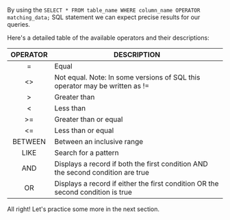By using the `SELECT * FROM table_name WHERE column_name OPERATOR matching_data;` SQL statement we can expect precise results for our queries.

Here's a detailed table of the available operators and their descriptions:

| OPERATOR | DESCRIPTION                                                                 |
|:--------:|-----------------------------------------------------------------------------|
| =        | Equal                                                                       |
| <>       | Not equal. Note: In some versions of SQL this operator may be written as != |
| >        | Greater than                                                                |
| <        | Less than                                                                   |
| >=       | Greater than or equal                                                       |
| <=       | Less than or equal                                                          |
| BETWEEN  | Between an inclusive range                                                  |
| LIKE     | Search for a pattern                                                        |
| AND      | Displays a record if both the first condition AND the second condition are true |
| OR       | Displays a record if either the first condition OR the second condition is true |


All right! Let's practice some more in the next section.